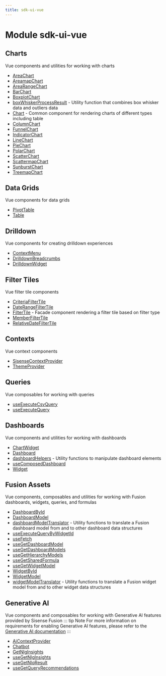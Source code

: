```yaml
---
title: sdk-ui-vue
---
```


# Module sdk-ui-vue

## Charts

Vue components and utilities for working with charts

- [AreaChart](charts/class.AreaChart.md)
- [AreamapChart](charts/class.AreamapChart.md)
- [AreaRangeChart](charts/class.AreaRangeChart.md)
- [BarChart](charts/class.BarChart.md)
- [BoxplotChart](charts/class.BoxplotChart.md)
- [boxWhiskerProcessResult](charts/function.boxWhiskerProcessResult.md) - Utility function that combines box whisker data and outliers data
- [Chart](charts/class.Chart.md) - Common component for rendering charts of different types including table
- [ColumnChart](charts/class.ColumnChart.md)
- [FunnelChart](charts/class.FunnelChart.md)
- [IndicatorChart](charts/class.IndicatorChart.md)
- [LineChart](charts/class.LineChart.md)
- [PieChart](charts/class.PieChart.md)
- [PolarChart](charts/class.PolarChart.md)
- [ScatterChart](charts/class.ScatterChart.md)
- [ScattermapChart](charts/class.ScattermapChart.md)
- [SunburstChart](charts/class.SunburstChart.md)
- [TreemapChart](charts/class.TreemapChart.md)

## Data Grids

Vue components for data grids

- [PivotTable](data-grids/class.PivotTable.md) <Badge type="beta" text="Beta" />
- [Table](data-grids/class.Table.md)

## Drilldown

Vue components for creating drilldown experiences

- [ContextMenu](drilldown/class.ContextMenu.md)
- [DrilldownBreadcrumbs](drilldown/class.DrilldownBreadcrumbs.md)
- [DrilldownWidget](drilldown/class.DrilldownWidget.md)

## Filter Tiles

Vue filter tile components

- [CriteriaFilterTile](filter-tiles/class.CriteriaFilterTile.md)
- [DateRangeFilterTile](filter-tiles/class.DateRangeFilterTile.md)
- [FilterTile](filter-tiles/class.FilterTile.md) - Facade component rendering a filter tile based on filter type
- [MemberFilterTile](filter-tiles/class.MemberFilterTile.md)
- [RelativeDateFilterTile](filter-tiles/class.RelativeDateFilterTile.md)

## Contexts

Vue context components

- [SisenseContextProvider](contexts/class.SisenseContextProvider.md)
- [ThemeProvider](contexts/class.ThemeProvider.md)

## Queries

Vue composables for working with queries

- [useExecuteCsvQuery](queries/function.useExecuteCsvQuery.md)
- [useExecuteQuery](queries/function.useExecuteQuery.md)

## Dashboards

Vue components and utilities for working with dashboards

- [ChartWidget](dashboards/class.ChartWidget.md)
- [Dashboard](dashboards/class.Dashboard.md)
- [dashboardHelpers](dashboards/namespace.dashboardHelpers/index.md) - Utility functions to manipulate dashboard elements
- [useComposedDashboard](dashboards/function.useComposedDashboard.md)
- [Widget](dashboards/class.Widget.md)

## Fusion Assets

Vue components, composables and utilities for working with Fusion dashboards, widgets, queries, and formulas

- [DashboardById](fusion-assets/class.DashboardById.md) <Badge type="fusionEmbed" text="Fusion Embed" />
- [DashboardModel](fusion-assets/interface.DashboardModel.md) <Badge type="fusionEmbed" text="Fusion Embed" />
- [dashboardModelTranslator](fusion-assets/namespace.dashboardModelTranslator/index.md) <Badge type="fusionEmbed" text="Fusion Embed" /> - Utility functions to translate a Fusion dashboard model from and to other dashboard data structures
- [useExecuteQueryByWidgetId](fusion-assets/function.useExecuteQueryByWidgetId.md) <Badge type="fusionEmbed" text="Fusion Embed" />
- [useFetch](fusion-assets/function.useFetch.md) <Badge type="fusionEmbed" text="Fusion Embed" />
- [useGetDashboardModel](fusion-assets/function.useGetDashboardModel.md) <Badge type="fusionEmbed" text="Fusion Embed" />
- [useGetDashboardModels](fusion-assets/function.useGetDashboardModels.md) <Badge type="fusionEmbed" text="Fusion Embed" />
- [useGetHierarchyModels](fusion-assets/function.useGetHierarchyModels.md) <Badge type="fusionEmbed" text="Fusion Embed" />
- [useGetSharedFormula](fusion-assets/function.useGetSharedFormula.md) <Badge type="fusionEmbed" text="Fusion Embed" />
- [useGetWidgetModel](fusion-assets/function.useGetWidgetModel.md) <Badge type="fusionEmbed" text="Fusion Embed" />
- [WidgetById](fusion-assets/class.WidgetById.md) <Badge type="fusionEmbed" text="Fusion Embed" />
- [WidgetModel](fusion-assets/interface.WidgetModel.md) <Badge type="fusionEmbed" text="Fusion Embed" />
- [widgetModelTranslator](fusion-assets/namespace.widgetModelTranslator/index.md) <Badge type="fusionEmbed" text="Fusion Embed" /> - Utility functions to translate a Fusion widget model from and to other widget data structures

## Generative AI

Vue components and composables for working with Generative AI features provided by Sisense Fusion
::: tip Note
For more information on requirements for enabling Generative AI features, please refer to the [Generative AI documentation](https://docs.sisense.com/main/SisenseLinux/genai.htm)
:::

- [AiContextProvider](generative-ai/class.AiContextProvider.md)
- [Chatbot](generative-ai/class.Chatbot.md)
- [GetNlgInsights](generative-ai/class.GetNlgInsights.md)
- [useGetNlgInsights](generative-ai/function.useGetNlgInsights.md)
- [useGetNlqResult](generative-ai/function.useGetNlqResult.md) <Badge type="beta" text="Beta" />
- [useGetQueryRecommendations](generative-ai/function.useGetQueryRecommendations.md) <Badge type="beta" text="Beta" />
